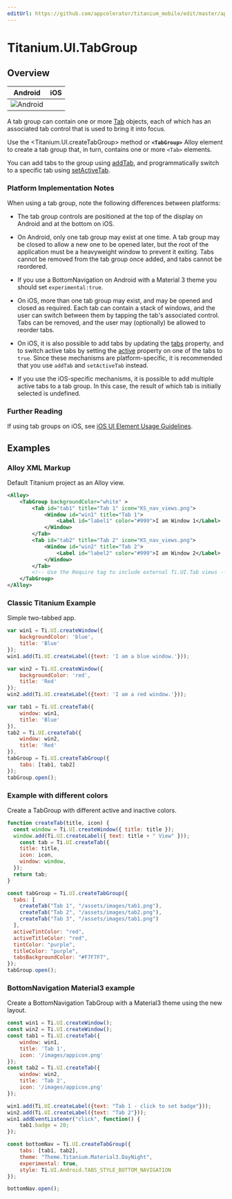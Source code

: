```yaml
---
editUrl: https://github.com/appcelerator/titanium_mobile/edit/master/apidoc/Titanium/UI/TabGroup.yml
---
```

# Titanium.UI.TabGroup

<TypeHeader/>

## Overview

| Android | iOS |
| ------- | --- |
| ![Android](./tabgroup_android.png) |  |

A tab group can contain one or more [Tab](Titanium.UI.Tab) objects, each of which has an
associated tab control that is used to bring it into focus.

Use the <Titanium.UI.createTabGroup> method or **`<TabGroup>`** Alloy element to create a tab group
that, in turn, contains one or more `<Tab>` elements.

You can add tabs to the group using [addTab](Titanium.UI.TabGroup.addTab), and programmatically
switch to a specific tab using [setActiveTab](Titanium.UI.TabGroup.setActiveTab).

### Platform Implementation Notes

When using a tab group, note the following differences between platforms:

* The tab group controls are positioned at the top of the display on Android and at the bottom
on iOS.

* On Android, only one tab group may exist at one time. A tab group may be closed to allow a new
one to be opened later, but the root of the application must be a heavyweight window to prevent
it exiting. Tabs cannot be removed from the tab group once added, and tabs cannot be reordered.

* If you use a BottomNavigation on Android with a Material 3 theme you should set `experimental:true`.

* On iOS, more than one tab group may exist, and may be opened and closed as required.
Each tab can contain a stack of windows, and the user can switch between them by tapping the
tab's associated control. Tabs can be removed, and the user may (optionally) be allowed to
reorder tabs.

* On iOS, it is also possible to add tabs by updating the
[tabs](Titanium.UI.TabGroup.tabs) property, and to switch active tabs by setting the
[active](Titanium.UI.Tab.active) property on one of the tabs to `true`. Since these mechanisms
are platform-specific, it is recommended that you use `addTab` and `setActiveTab` instead.

* If you use the iOS-specific mechanisms, it is possible to add multiple active tabs
to a tab group. In this case, the result of which tab is initially selected is undefined.

### Further Reading

If using tab groups on iOS, see
[iOS UI Element Usage Guidelines](https://developer.apple.com/ios/human-interface-guidelines/bars/tab-bars/).

## Examples

### Alloy XML Markup

Default Titanium project as an Alloy view.

``` xml
<Alloy>
    <TabGroup backgroundColor="white" >
        <Tab id="tab1" title="Tab 1" icon="KS_nav_views.png">
            <Window id="win1" title="Tab 1">
                <Label id="label1" color="#999">I am Window 1</Label>
            </Window>
        </Tab>
        <Tab id="tab2" title="Tab 2" icon="KS_nav_views.png">
            <Window id="win2" title="Tab 2">
                <Label id="label2" color="#999">I am Window 2</Label>
            </Window>
        </Tab>
        <!-- Use the Require tag to include external Ti.UI.Tab views -->
    </TabGroup>
</Alloy>
```

### Classic Titanium Example

Simple two-tabbed app.

``` js
var win1 = Ti.UI.createWindow({
    backgroundColor: 'blue',
    title: 'Blue'
});
win1.add(Ti.UI.createLabel({text: 'I am a blue window.'}));

var win2 = Ti.UI.createWindow({
    backgroundColor: 'red',
    title: 'Red'
});
win2.add(Ti.UI.createLabel({text: 'I am a red window.'}));

var tab1 = Ti.UI.createTab({
    window: win1,
    title: 'Blue'
}),
tab2 = Ti.UI.createTab({
    window: win2,
    title: 'Red'
}),
tabGroup = Ti.UI.createTabGroup({
    tabs: [tab1, tab2]
});
tabGroup.open();
```

### Example with different colors

Create a TabGroup with different active and inactive colors.

``` js
function createTab(title, icon) {
  const window = Ti.UI.createWindow({ title: title });
  window.add(Ti.UI.createLabel({ text: title + " View" }));
    const tab = Ti.UI.createTab({
    title: title,
    icon: icon,
    window: window,
  });
  return tab;
}

const tabGroup = Ti.UI.createTabGroup({
  tabs: [
    createTab("Tab 1", "/assets/images/tab1.png"),
    createTab("Tab 2", "/assets/images/tab2.png"),
    createTab("Tab 3", "/assets/images/tab1.png")
  ],
  activeTintColor: "red",
  activeTitleColor: "red",
  tintColor: "purple",
  titleColor: "purple",
  tabsBackgroundColor: "#F7F7F7",
});
tabGroup.open();
```

### BottomNavigation Material3 example

Create a BottomNavigation TabGroup with a Material3 theme using the new layout.

``` js
const win1 = Ti.UI.createWindow();
const win2 = Ti.UI.createWindow();
const tab1 = Ti.UI.createTab({
	window: win1,
	title: 'Tab 1',
	icon: '/images/appicon.png'
});
const tab2 = Ti.UI.createTab({
	window: win2,
	title: 'Tab 2',
	icon: '/images/appicon.png'
});

win1.add(Ti.UI.createLabel({text: "Tab 1 - click to set badge"}));
win2.add(Ti.UI.createLabel({text: "Tab 2"}));
win1.addEventListener("click", function() {
	tab1.badge = 20;
});

const bottomNav = Ti.UI.createTabGroup({
	tabs: [tab1, tab2],
	theme: "Theme.Titanium.Material3.DayNight",
	experimental: true,
	style: Ti.UI.Android.TABS_STYLE_BOTTOM_NAVIGATION
});

bottomNav.open();
```

<ApiDocs/>
